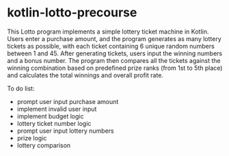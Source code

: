 # kotlin-lotto-precourse

This Lotto program implements a simple lottery ticket machine in Kotlin. Users enter a purchase amount, and the program generates as many lottery tickets as possible, with each ticket containing 6 unique random numbers between 1 and 45. After generating tickets, users input the winning numbers and a bonus number. The program then compares all the tickets against the winning combination based on predefined prize ranks (from 1st to 5th place) and calculates the total winnings and overall profit rate.

To do list:
- prompt user input purchase amount
- implement invalid user input
- implement budget logic
- lottery ticket number logic
- prompt user input lottery numbers
- prize logic
- lottery comparison